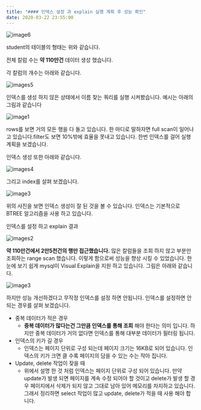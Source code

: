 ```yaml
---
title: "#### 인덱스 설정 과 explain 실행 계획 후 성능 확인"
date: 2020-03-22 23:55:00 
---
```


![image6](https://user-images.githubusercontent.com/33123391/77251297-ed447b00-6c90-11ea-82d1-18adc0b38b81.png)

student의 테이블의 형태는 위와 같습니다.

전체 칼럼 수는 **약 110만건** 데이터 생성 했습니다. 



각 칼럼의 개수는 아래와 같습니다.

![images5](https://user-images.githubusercontent.com/33123391/77251536-35b06880-6c92-11ea-8dde-7d4f15dc075d.png)

인덱스를 생성 하지 않은 상태에서 이름 찾는 쿼리를 실행 시켜봤습니다. 예시는 아래의 그림과 같습니다

![image1](https://user-images.githubusercontent.com/33123391/77251746-7f4d8300-6c93-11ea-8d8e-bb35715d3fdf.png)

rows를 보면 거의 모든 행을 다 돌고 있습니다. 한 마디로 말하자면 full scan이 일어나고 있습니다.filter도 보면 10%밖에 효율을 못내고 있습니다. 한번 인덱스를 걸어 실행 계획을 보겠습니다. 



인덱스 생성 또한 아래와 같습니다.

![images4](https://user-images.githubusercontent.com/33123391/77251457-ccc8f080-6c91-11ea-9712-a68d57125a6e.png)



그리고 index를 살펴 보겠습니다.

![image3](https://user-images.githubusercontent.com/33123391/77251648-e4ed3f80-6c92-11ea-971f-f62da0e3401c.png)

위의 사진을 보면 인덱스 생성이 잘 된 것을 볼 수 있습니다. 인덱스는 기본적으로 BTREE 알고리즘을 사용 하고 있습니다.



인덱스를 설정 하고 explain 결과

![images2](https://user-images.githubusercontent.com/33123391/77252699-02250c80-6c99-11ea-9e60-857dfe1db8d8.png)



**약 110만건에서 2만5천건의 행만 접근했습니다.** 많은 칼럼들을 조회 하지 않고 부분만 조회하는 range scan 했습니다. 이렇게 함으로써 성능을 향상 시킬 수 있었습니다. 한 눈에 보기 쉽게 mysql이 Visual Explain을 지원 하고 있습니다. 그림은 아래와 같습니다.

![image3](https://user-images.githubusercontent.com/33123391/77251985-e9b2f300-6c94-11ea-9ed0-164f43b98dbc.png)



하지만 성능 개선하겠다고 무작정 인덱스를 설정 하면 안됩니다. 인덱스를 설정하면 안되는 경우를 살펴 보겠습니다.

* 중복 데이터가 적은 경우
  * **중복 데이터가 많다는건 그만큼 인덱스를 통해 조회** 해야 한다는 의미 입니다. 하지만 중복 데이터가 거의 없다면 인덱스를 통해 대부분 데이터가 필터링 됩니다.
* 인덱스의 키가 길 경우
  * 인덱스는 페이지 단위로 구성 되는데 페이지 크기는 16KB로 되어 있습니다. 인덱스의 키가 크면 클 수록 페이지의 담을 수 있는 수는 작아 집니다.
* Update, delete 작업이 잦을 때 
  * 위에서 설명 한 것 처럼 인덱스는 페이지 단위로 구성 되어 있습니다. 만약 update가 발생 되면 페이지를 계속 수정 되어야 할 것이고 delete가 발생 할 경우 페이지에서 삭제가 되지 않고 그대로 남아 있어 메모리를 차지하고 있습니다. 그래서 정리하면 select 작업이 많고 update, delete가 적을 때 사용 해야 합니다.